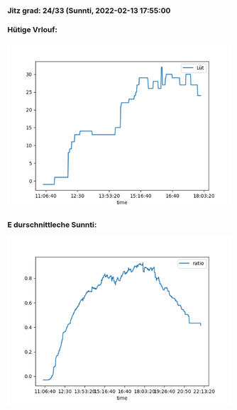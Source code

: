 ### Jitz grad: 24/33 (Sunnti, 2022-02-13 17:55:00

### Hütige Vrlouf:
![Graph](Today.png)

### E durschnittleche Sunnti:
![Graph](Sunnti.png)